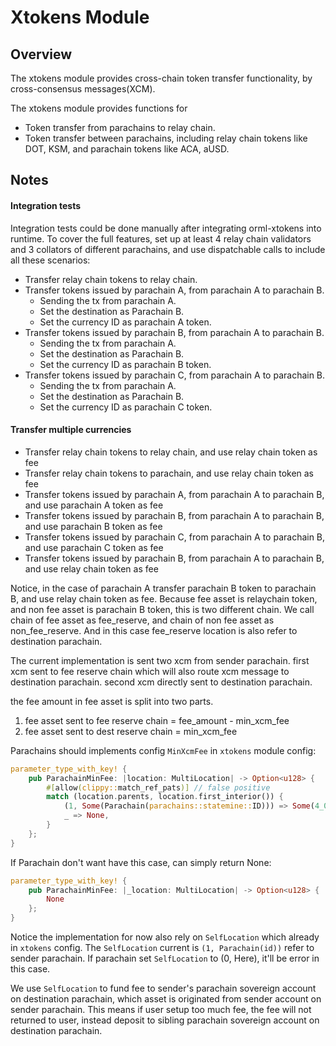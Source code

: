 # Xtokens Module

## Overview

The xtokens module provides cross-chain token transfer functionality, by cross-consensus messages(XCM).

The xtokens module provides functions for
- Token transfer from parachains to relay chain.
- Token transfer between parachains, including relay chain tokens like DOT,
  KSM, and parachain tokens like ACA, aUSD.

## Notes

#### Integration tests

Integration tests could be done manually after integrating orml-xtokens into runtime. To cover the full features, set up at least 4 relay chain validators and 3 collators of different parachains, and use dispatchable calls to include all these scenarios:

- Transfer relay chain tokens to relay chain.
- Transfer tokens issued by parachain A, from parachain A to parachain B.
  - Sending the tx from parachain A.
  - Set the destination as Parachain B.
  - Set the currency ID as parachain A token.
- Transfer tokens issued by parachain B, from parachain A to parachain B.
  - Sending the tx from parachain A.
  - Set the destination as Parachain B.
  - Set the currency ID as parachain B token.
- Transfer tokens issued by parachain C, from parachain A to parachain B.
  - Sending the tx from parachain A.
  - Set the destination as Parachain B.
  - Set the currency ID as parachain C token.


#### Transfer multiple currencies

- Transfer relay chain tokens to relay chain, and use relay chain token as fee
- Transfer relay chain tokens to parachain, and use relay chain token as fee
- Transfer tokens issued by parachain A, from parachain A to parachain B, and use parachain A token as fee
- Transfer tokens issued by parachain B, from parachain A to parachain B, and use parachain B token as fee
- Transfer tokens issued by parachain C, from parachain A to parachain B, and use parachain C token as fee
- Transfer tokens issued by parachain B, from parachain A to parachain B, and use relay chain token as fee

Notice, in the case of parachain A transfer parachain B token to parachain B, and use relay chain token as fee. Because fee asset is relaychain token, and non fee asset is parachain B token, this is two different chain. We call chain of fee asset as fee_reserve, and chain of non fee asset as non_fee_reserve. And in this case fee_reserve location is also refer to destination parachain.

The current implementation is sent two xcm from sender parachain. first xcm sent to fee reserve chain which will also route xcm message to destination parachain. second xcm directly sent to destination parachain. 

the fee amount in fee asset is split into two parts. 
1. fee asset sent to fee reserve chain = fee_amount - min_xcm_fee
2. fee asset sent to dest reserve chain = min_xcm_fee

Parachains should implements config `MinXcmFee` in `xtokens` module config:

```rust
parameter_type_with_key! {
	pub ParachainMinFee: |location: MultiLocation| -> Option<u128> {
		#[allow(clippy::match_ref_pats)] // false positive
		match (location.parents, location.first_interior()) {
			(1, Some(Parachain(parachains::statemine::ID))) => Some(4_000_000_000),
			_ => None,
		}
	};
}
```

If Parachain don't want have this case, can simply return None:

```rust
parameter_type_with_key! {
	pub ParachainMinFee: |_location: MultiLocation| -> Option<u128> {
		None
	};
}
```

Notice the implementation for now also rely on `SelfLocation` which already in `xtokens` config. The `SelfLocation` current is `(1, Parachain(id))` refer to sender parachain. If parachain set `SelfLocation` to (0, Here), it'll be error in this case.

We use `SelfLocation` to fund fee to sender's parachain sovereign account on destination parachain, which asset is originated from sender account on sender parachain. This means if user setup too much fee, the fee will not returned to user, instead deposit to sibling parachain sovereign account on destination parachain.